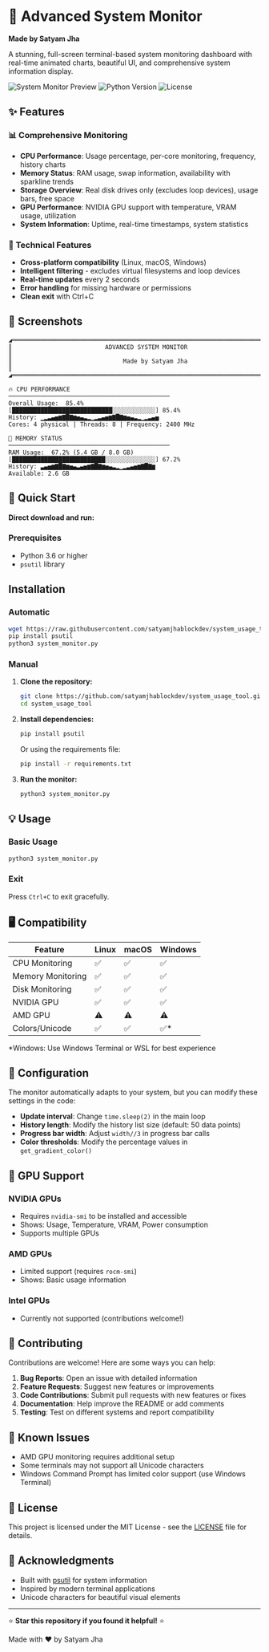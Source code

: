 # 🚀 Advanced System Monitor

**Made by Satyam Jha**

A stunning, full-screen terminal-based system monitoring dashboard with real-time animated charts, beautiful UI, and comprehensive system information display.

![System Monitor Preview](https://img.shields.io/badge/Platform-Linux%20%7C%20macOS%20%7C%20Windows-brightgreen)
![Python Version](https://img.shields.io/badge/Python-3.6%2B-blue)
![License](https://img.shields.io/badge/License-MIT-green)

## ✨ Features

### 📊 **Comprehensive Monitoring**
- **CPU Performance**: Usage percentage, per-core monitoring, frequency, history charts
- **Memory Status**: RAM usage, swap information, availability with sparkline trends
- **Storage Overview**: Real disk drives only (excludes loop devices), usage bars, free space
- **GPU Performance**: NVIDIA GPU support with temperature, VRAM usage, utilization
- **System Information**: Uptime, real-time timestamps, system statistics

### 🔧 **Technical Features**
- **Cross-platform compatibility** (Linux, macOS, Windows)
- **Intelligent filtering** - excludes virtual filesystems and loop devices
- **Real-time updates** every 2 seconds
- **Error handling** for missing hardware or permissions
- **Clean exit** with Ctrl+C

## 📸 Screenshots

```
◢═══════════════════════════════════════════════════════════════════════════════◢
║                          ADVANCED SYSTEM MONITOR                              ║
║                               Made by Satyam Jha                              ║
◢═══════════════════════════════════════════════════════════════════════════════◢

🔥 CPU PERFORMANCE
─────────────────────────────────────────────
Overall Usage:  85.4%
[████████████████████████████░░░░░░░░░░░░] 85.4%
History: ▁▂▃▄▅▆▇█▇▆▅▄▃▂▁▂▃▄▅▆▇█▇▆▅▄▃▂▁▂▃▄▅
Cores: 4 physical | Threads: 8 | Frequency: 2400 MHz

🧠 MEMORY STATUS  
─────────────────────────────────────────────
RAM Usage:  67.2% (5.4 GB / 8.0 GB)
[██████████████████████████░░░░░░░░░░░░░░] 67.2%
History: ▃▄▅▆▇█▇▆▅▄▃▄▅▆▇█▇▆▅▄▃▂▁▂▃▄▅▆▇█▇▆
Available: 2.6 GB
```

## 🚀 Quick Start
**Direct download and run:**

### Prerequisites
- Python 3.6 or higher
- `psutil` library
## Installation
### Automatic 
```bash
wget https://raw.githubusercontent.com/satyamjhablockdev/system_usage_tool/main/system_monitor.py
pip install psutil
python3 system_monitor.py
```
### Manual

1. **Clone the repository:**
   ```bash
   git clone https://github.com/satyamjhablockdev/system_usage_tool.git
   cd system_usage_tool
   ```

2. **Install dependencies:**
   ```bash
   pip install psutil
   ```
   
   Or using the requirements file:
   ```bash
   pip install -r requirements.txt
   ```

3. **Run the monitor:**
   ```bash
   python3 system_monitor.py
   ```

## 💡 Usage

### Basic Usage
```bash
python3 system_monitor.py
```

### Exit
Press `Ctrl+C` to exit gracefully.

## 🖥️ Compatibility

| Feature | Linux | macOS | Windows |
|---------|--------|--------|---------|
| CPU Monitoring | ✅ | ✅ | ✅ |
| Memory Monitoring | ✅ | ✅ | ✅ |
| Disk Monitoring | ✅ | ✅ | ✅ |
| NVIDIA GPU | ✅ | ✅ | ✅ |
| AMD GPU | ⚠️ | ⚠️ | ⚠️ |
| Colors/Unicode | ✅ | ✅ | ✅* |

*Windows: Use Windows Terminal or WSL for best experience

## 🔧 Configuration

The monitor automatically adapts to your system, but you can modify these settings in the code:

- **Update interval**: Change `time.sleep(2)` in the main loop
- **History length**: Modify the history list size (default: 50 data points)
- **Progress bar width**: Adjust `width//3` in progress bar calls
- **Color thresholds**: Modify the percentage values in `get_gradient_color()`

## 🎯 GPU Support

### NVIDIA GPUs
- Requires `nvidia-smi` to be installed and accessible
- Shows: Usage, Temperature, VRAM, Power consumption
- Supports multiple GPUs

### AMD GPUs
- Limited support (requires `rocm-smi`)
- Shows: Basic usage information

### Intel GPUs
- Currently not supported (contributions welcome!)

## 🤝 Contributing

Contributions are welcome! Here are some ways you can help:

1. **Bug Reports**: Open an issue with detailed information
2. **Feature Requests**: Suggest new features or improvements
3. **Code Contributions**: Submit pull requests with new features or fixes
4. **Documentation**: Help improve the README or add comments
5. **Testing**: Test on different systems and report compatibility


## 🐛 Known Issues

- AMD GPU monitoring requires additional setup
- Some terminals may not support all Unicode characters
- Windows Command Prompt has limited color support (use Windows Terminal)

## 📄 License

This project is licensed under the MIT License - see the [LICENSE](LICENSE) file for details.

## 🙏 Acknowledgments

- Built with [psutil](https://github.com/giampaolo/psutil) for system information
- Inspired by modern terminal applications
- Unicode characters for beautiful visual elements

---

⭐ **Star this repository if you found it helpful!** ⭐

Made with ❤️ by Satyam Jha
